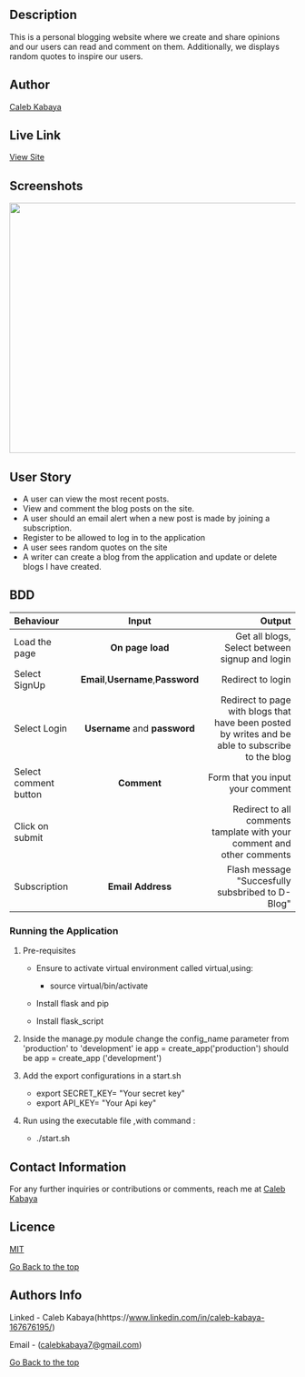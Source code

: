 
## Description

This is a personal blogging website where we create and share opinions and our users can read and comment on them. Additionally, we displays random quotes to inspire our users.

## Author

[Caleb Kabaya](https://github.com/CalebKabaya)

## Live Link
[View Site](https://kalebsblog.herokuapp.com/)

## Screenshots

<img src="https://raw.githubusercontent.com/Owiti-Charles/D-Blog/master/app/static/home.png" width="900px" height="440px">

## User Story

* A user can view the most recent posts.
* View and comment the blog posts on the site.
* A user should an email alert when a new post is made by joining a subscription.
* Register to be allowed to log in to the application
* A user sees random quotes on the site
* A writer can create a blog from the application and update or delete blogs I have created.

## BDD
| Behaviour | Input | Output |
| :---------------- | :---------------: | ------------------: |
| Load the page | **On page load** | Get all blogs, Select between signup and login|
| Select SignUp| **Email**,**Username**,**Password** | Redirect to login|
| Select Login | **Username** and **password** | Redirect to page with blogs that have been posted by writes and be able to subscribe to the blog|
| Select comment button | **Comment** | Form that you input your comment|
| Click on submit |  | Redirect to all comments tamplate with your comment and other comments|
|Subscription | **Email Address**| Flash message "Succesfully subsbribed to D-Blog"|


### Running the Application

1. Pre-requisites

   - Ensure to activate virtual environment called virtual,using:

     - source virtual/bin/activate

   - Install flask and pip
   - Install flask_script

2. Inside the manage.py module change the config_name parameter from 'production' to 'development' ie app = create_app('production') should be app = create_app ('development')
3. Add the export configurations in a start.sh

   - export SECRET_KEY= "Your secret key"
   - export API_KEY= "Your Api key"

4. Run using the executable file ,with command :
   - ./start.sh

## Contact Information

For any further inquiries or contributions or comments, reach me at [Caleb Kabaya](https://github.com/CalebKabaya)

## Licence

[MIT](LICENSE)


[Go Back to the top](#description)

## Authors Info
Linked - Caleb Kabaya(hhttps://www.linkedin.com/in/caleb-kabaya-167676195/)

Email - (calebkabaya7@gmail.com)

[Go Back to the top](#description)

